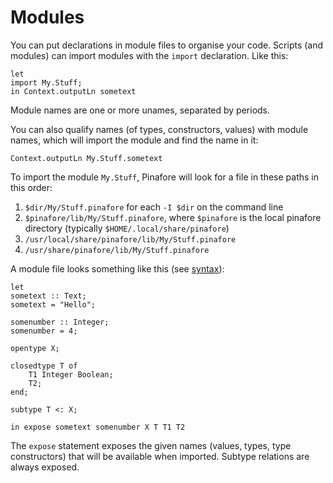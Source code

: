 # Modules

You can put declarations in module files to organise your code.
Scripts (and modules) can import modules with the `import` declaration.
Like this:

```pinafore
let
import My.Stuff;
in Context.outputLn sometext
```

Module names are one or more unames, separated by periods.

You can also qualify names (of types, constructors, values) with module names, which will import the module and find the name in it:

```pinafore
Context.outputLn My.Stuff.sometext
```

To import the module `My.Stuff`, Pinafore will look for a file in these paths in this order:

1. `$dir/My/Stuff.pinafore` for each `-I $dir` on the command line
2. `$pinafore/lib/My/Stuff.pinafore`, where `$pinafore` is the local pinafore directory (typically `$HOME/.local/share/pinafore`)
3. `/usr/local/share/pinafore/lib/My/Stuff.pinafore`
4. `/usr/share/pinafore/lib/My/Stuff.pinafore`

A module file looks something like this (see [syntax](syntax.md)):

```pinafore
let
sometext :: Text;
sometext = "Hello";

somenumber :: Integer;
somenumber = 4;

opentype X;

closedtype T of
    T1 Integer Boolean;
    T2;
end;

subtype T <: X;

in expose sometext somenumber X T T1 T2
```

The `expose` statement exposes the given names (values, types, type constructors) that will be available when imported.
Subtype relations are always exposed.

